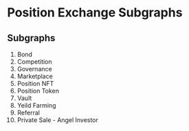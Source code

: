 # Position Exchange Subgraphs

## Subgraphs
1. Bond
2. Competition
3. Governance
4. Marketplace
5. Position NFT
6. Position Token
7. Vault
8. Yeild Farming
9. Referral
10. Private Sale - Angel Investor